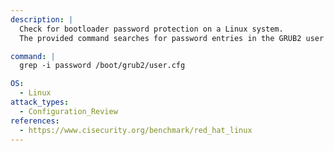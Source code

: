 ```yaml
---
description: |
  Check for bootloader password protection on a Linux system.
  The provided command searches for password entries in the GRUB2 user configuration file, aiding in configuration review and security assessment.

command: |
  grep -i password /boot/grub2/user.cfg

OS:
  - Linux
attack_types:
  - Configuration_Review
references:
  - https://www.cisecurity.org/benchmark/red_hat_linux
---
```

